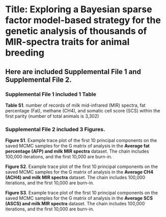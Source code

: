 # Title: Exploring a Bayesian sparse factor model-based strategy for the genetic analysis of thousands of MIR-spectra traits for animal breeding
## Here are included Supplemental File 1  and Supplemental File 2.

### Supplemental File 1 included 1 Table
**Table S1**. number of records of milk mid-infrared (MIR) spectra, fat percentage (Fat), methane (CH4), and somatic cell score (SCS) within the first parity (number of total animals is 3,302)  

### Supplemental File 2 included 3 Figures.
**Figure S1**. Example trace plot of the first 10 principal components on the saved MCMC samples for the G matrix of analysis in the **Average fat percentage (AFP) and milk MIR spectra** dataset. The chain includes 100,000 iterations, and the first 10,000 are burn-in. 

**Figure S2**. Example trace plot of the first 10 principal components on the saved MCMC samples for the G matrix of analysis in the **Average CH4 (ACH4) and milk MIR spectra** dataset. The chain includes 100,000 iterations, and the first 10,000 are burn-in. 

**Figure S3**. Example trace plot of the first 10 principal components on the saved MCMC samples for the G matrix of analysis in the **Average SCS (ASCS) and milk MIR spectra** dataset. The chain includes 100,000 iterations, and the first 10,000 are burn-in. 


